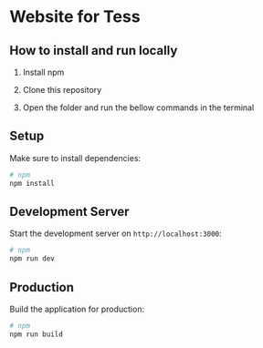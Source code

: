 # Website for Tess

## How to install and run locally

1. Install npm

2. Clone this repository

3. Open the folder and run the bellow commands in the terminal


## Setup

Make sure to install dependencies:

```bash
# npm
npm install

```
## Development Server

Start the development server on `http://localhost:3000`:

```bash
# npm
npm run dev

```

## Production

Build the application for production:

```bash
# npm
npm run build

```
